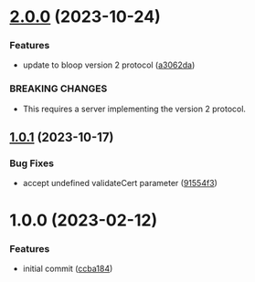 # [2.0.0](https://github.com/bloop-box/bloop-server-tester/compare/v1.0.1...v2.0.0) (2023-10-24)


### Features

* update to bloop version 2 protocol ([a3062da](https://github.com/bloop-box/bloop-server-tester/commit/a3062da8600f555b5b1aca65bec1d405878c7b59))


### BREAKING CHANGES

* This requires a server implementing the version 2 protocol.

## [1.0.1](https://github.com/bloop-box/bloop-server-tester/compare/v1.0.0...v1.0.1) (2023-10-17)


### Bug Fixes

* accept undefined validateCert parameter ([91554f3](https://github.com/bloop-box/bloop-server-tester/commit/91554f35fb1c8d4e06e983cfd20e7bae44eebeeb))

# 1.0.0 (2023-02-12)


### Features

* initial commit ([ccba184](https://github.com/bloop-box/bloop-server-tester/commit/ccba18458caf63bf56ad15a678b3fe2740f484ef))
